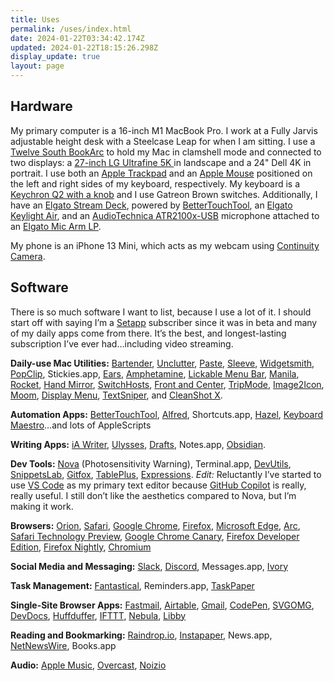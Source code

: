 ```yaml
---
title: Uses
permalink: /uses/index.html
date: 2024-01-22T03:34:42.174Z
updated: 2024-01-22T18:15:26.298Z
display_update: true
layout: page
---
```

## Hardware

My primary computer is a 16-inch M1 MacBook Pro. I work at a Fully Jarvis adjustable height desk with a Steelcase Leap for when I am sitting. I use a [Twelve South BookArc](https://www.twelvesouth.com/products/bookarc-for-macbook) to hold my Mac in clamshell mode and connected to two displays: a [27-inch LG Ultrafine 5K ](https://www.lg.com/us/monitors/lg-27MD5KA-B-5k-uhd-led-monitor)in landscape and a 24" Dell 4K in portrait. I use both an [Apple Trackpad](https://www.apple.com/shop/product/MMMP3AM/A/magic-trackpad-black-multi-touch-surface?fnode=3e15868f383af569056d85cc5368ede626c647436e7a1307dda6c39b08eafd38de466773d9299bf4c8e5d0f82bb1b964dd748dc28362079e3138a52627ae799c110beff950da4401e4530de03ba03f785d25964a1cfbe73bc79796c3f37caf39) and an [Apple Mouse](https://www.apple.com/shop/product/MMMQ3AM/A/magic-mouse-black-multi-touch-surface) positioned on the left and right sides of my keyboard, respectively. My keyboard is a [Keychron Q2 with a knob](https://www.keychron.com/products/keychron-q2-qmk-custom-mechanical-keyboard?variant=39986978652249) and I use Gatreon Brown switches. Additionally, I have an [Elgato Stream Deck](https://www.elgato.com/us/en/p/stream-deck-mk2-white), powered by [BetterTouchTool](https://docs.folivora.ai/docs/1300_stream_deck.html), an [Elgato Keylight Air](https://www.elgato.com/us/en/p/key-light-air), and an [AudioTechnica ATR2100x-USB](https://www.audio-technica.com/en-us/atr2100x-usb) microphone attached to an [Elgato Mic Arm LP](https://www.elgato.com/us/en/p/wave-mic-arm-lp).

My phone is an iPhone 13 Mini, which acts as my webcam using [Continuity Camera](https://support.apple.com/en-us/102546).

## Software

There is so much software I want to list, because I use a lot of it. I should start off with saying I’m a [Setapp](https://go.setapp.com/invite/06edebd7-193d-4ddb-99c3-74efafd39d23) subscriber since it was in beta and many of my daily apps come from there. It’s the best, and longest-lasting subscription I’ve ever had…including video streaming.

**Daily-use Mac Utilities:** [Bartender](https://www.macbartender.com), [Unclutter](https://unclutterapp.com/), [Paste](https://pasteapp.io/), [Sleeve](https://replay.software/sleeve), [Widgetsmith](https://apps.apple.com/us/app/widgetsmith/id1523682319), [PopClip](https://www.popclip.app/), Stickies.app, [Ears](https://retina.studio/ears/), [Amphetamine](https://apps.apple.com/us/app/amphetamine/id937984704?mt=12), [Lickable Menu Bar](https://apps.apple.com/us/app/lickable-menu-bar/id6444217677?mt=12), [Manila](https://github.com/neilsardesai/Manila), [Rocket](https://matthewpalmer.net/rocket/), [Hand Mirror](https://handmirror.app/), [SwitchHosts](https://switchhosts.vercel.app), [Front and Center](https://hypercritical.co/front-and-center/), [TripMode](https://tripmode.ch/), [Image2Icon](https://img2icnsapp.com/), [Moom](https://manytricks.com/moom/), [Display Menu](https://apps.apple.com/us/app/display-menu/id549083868?mt=12), [TextSniper](https://www.textsniper.app/), and [CleanShot X](https://cleanshot.com/).

**Automation Apps:** [BetterTouchTool](https://folivora.ai/), [Alfred](https://www.alfredapp.com), Shortcuts.app, [Hazel](https://www.noodlesoft.com/), [Keyboard Maestro](https://www.keyboardmaestro.com/main/)…and lots of AppleScripts

**Writing Apps:** [iA Writer](https://ia.net/writer), [Ulysses](https://ulysses.app/), [Drafts](https://getdrafts.com/), Notes.app, [Obsidian](https://obsidian.md/).

**Dev Tools:** [Nova](https://nova.app) (Photosensitivity Warning), Terminal.app, [DevUtils](https://devutils.com/), [SnippetsLab](https://www.renfei.org/snippets-lab/), [Gitfox](https://www.gitfox.app/), [TablePlus](https://tableplus.com/), [Expressions](https://www.apptorium.com/expressions). *Edit:* Reluctantly I’ve started to use [VS Code](https://code.visualstudio.com) as my primary text editor because [GitHub Copilot](https://github.com/features/copilot) is really, really useful. I still don’t like the aesthetics compared to Nova, but I’m making it work.

**Browsers:** [Orion](https://kagi.com/orion/), [Safari](https://www.apple.com/safari/), [Google Chrome](https://www.google.com/chrome/index.html), [Firefox](https://www.mozilla.org/en-US/firefox/new/), [Microsoft Edge](https://microsoft.com/edge), [Arc](https://arc.net/), [Safari Technology Preview](https://developer.apple.com/safari/technology-preview/), [Google Chrome Canary](https://www.google.com/chrome/canary/), [Firefox Developer Edition](https://www.mozilla.org/en-US/firefox/developer/), [Firefox Nightly](https://www.mozilla.org/en-US/firefox/channel/desktop/#nightly), [Chromium](https://www.chromium.org/getting-involved/download-chromium/)

**Social Media and Messaging:** [Slack](https://slack.com), [Discord](https://discord.com), Messages.app, [Ivory](https://tapbots.com/ivory/)

**Task Management:** [Fantastical](https://flexibits.com/fantastical), Reminders.app, [TaskPaper](https://www.taskpaper.com/)

**Single-Site Browser Apps:** [Fastmail](https://ref.fm/u15231937), [Airtable](https://airtable.com/invite/r/QSs4p1aA), [Gmail](https://mail.google.com), [CodePen](https://codepen.io), [SVGOMG](https://jakearchibald.github.io/svgomg/), [DevDocs](https://devdocs.io/), [Huffduffer](https://huffduffer.com/), [IFTTT](https://ifttt.com), [Nebula](https://nebula.tv), [Libby](https://libbyapp.com/)

**Reading and Bookmarking:** [Raindrop.io](https://raindrop.io), [Instapaper](https://www.instapaper.com/), News.app, [NetNewsWire](https://netnewswire.com/), Books.app

**Audio:** [Apple Music](https://music.apple.com/us/browse), [Overcast](https://overcast.fm), [Noizio](https://noiz.io/)

